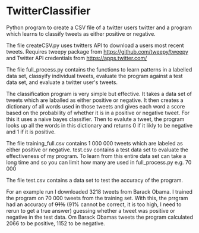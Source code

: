 # TwitterClassifier
Python program to create a CSV file of a twitter users twitter and a program which learns to classify tweets as either positive or negative.

The file createCSV.py uses twitters API to download a users most recent tweets. Requires tweepy package from https://github.com/tweepy/tweepy and Twitter API credentials from https://apps.twitter.com/

The file full_process.py contains the functions to learn patterns in a labelled data set, classyify individual tweets, evaluate the program against a test data set, and evaluate a twitter user's tweets.

The classification program is very simple but effective. It takes a data set of tweets which are laballed as either positive or negative. It then creates a dictionary of all words used in those tweets and gives each word a score based on the probability of whether it is in a positive or negative tweet. For this it uses a naive bayes classifier. Then to evalute a tweet, the program looks up all the words in this dictionary and returns 0 if it likly to be negative and 1 if it is positive. 


The file training_full.csv contains 1 000 000 tweets which are labeled as either positive or negative.
test.csv contains a test data set to evaluate the effectiveness of my program. To learn from this entire data set can take a long time and so you can limit how many are used in full_process.py e.g. 70 000

The file test.csv contains a data set to test the accuracy of the program.

For an example run I downloaded 3218 tweets from Barack Obama. I trained the program on 70 000 tweets from the training set. With this, the prrgram had an accuracy of ~~91%~~ (91% cannot be correct, it is too high, I need to rerun to get a true answer) guessing whether a tweet was positive or negative in the test data. Om Barack Obamas tweets the program calculated 2066 to be positive, 1152 to be negative.
